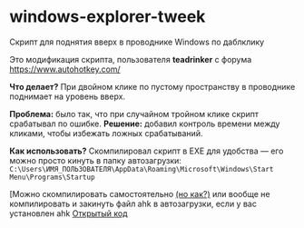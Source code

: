 # windows-explorer-tweek
Скрипт для поднятия вверх в проводнике Windows по даблклику

Это модификация скрипта, пользователя **teadrinker** с форума https://www.autohotkey.com/

**Что делает?**  При двойном клике по пустому пространству в проводнике поднимает на уровень вверх.

**Проблема:** было так, что при случайном тройном клике скрипт срабатывал по ошибке. 
**Решение:** добавил контроль времени между кликами, чтобы избежать ложных срабатываний.

**Как использовать?** Скомпилировал скрипт в EXE для удобства — его можно просто кинуть в папку автозагрузки:
```C:\Users\ИМЯ_ПОЛЬЗОВАТЕЛЯ\AppData\Roaming\Microsoft\Windows\Start Menu\Programs\Startup```

[Можно скомпилировать самостоятельно [(но как?)](https://github.com/HuxyDane/windows-explorer-script/blob/1b16c04fe3eaff99ff5743c253e13ddc7260c983/%D0%BA%D0%B0%D0%BA%20%D1%81%D0%BA%D0%BE%D0%BC%D0%BF%D0%B8%D0%BB%D0%B8%D1%80%D0%BE%D0%B2%D0%B0%D1%82%D1%8C%20%D0%BA%D0%BE%D0%B4%20%D0%B2%20ahk) или вообще не компилировать и закинуть файл ahk в автозагрузки, если у вас установлен ahk [Открытый код](https://github.com/HuxyDane/windows-explorer-script/blob/1b16c04fe3eaff99ff5743c253e13ddc7260c983/explorer-tweak.ahk)

